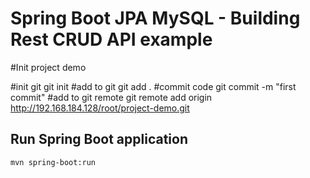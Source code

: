 # Spring Boot JPA MySQL - Building Rest CRUD API example
#Init project demo

#init git
git init
#add to git
git add .
#commit code
git commit -m "first commit"
#add to git remote
git remote add origin http://192.168.184.128/root/project-demo.git

## Run Spring Boot application
```
mvn spring-boot:run
```

